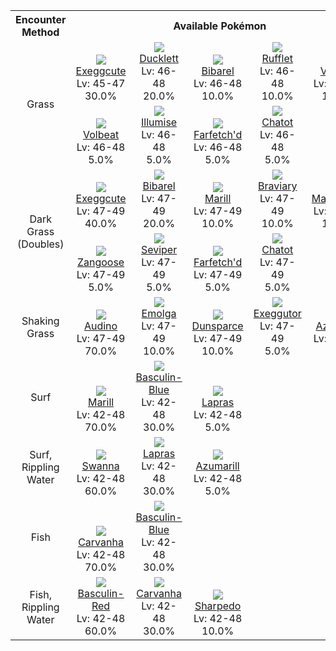<table><tr><th colspan="1">Encounter Method</th><th colspan="5" style = "text-align: center;">Available Pokémon</th></tr>
<tr><td rowspan="2" style="vertical-align: middle; word-wrap: break-word; text-align: center;">Grass</td><td style="text-align: center; vertical-align: bottom;"> <img src="https://smilingzero.github.io/BlazeBlack2ReduxWiki/img/animated/102.gif"> <br> <a href="https://smilingzero.github.io/BlazeBlack2ReduxWiki/pokemons/102">Exeggcute</a> <br> Lv: 45-47 <br> 30.0% </td><td style="text-align: center; vertical-align: bottom;"> <img src="https://smilingzero.github.io/BlazeBlack2ReduxWiki/img/animated/580.gif"> <br> <a href="https://smilingzero.github.io/BlazeBlack2ReduxWiki/pokemons/580">Ducklett</a> <br> Lv: 46-48 <br> 20.0% </td><td style="text-align: center; vertical-align: bottom;"> <img src="https://smilingzero.github.io/BlazeBlack2ReduxWiki/img/animated/400.gif"> <br> <a href="https://smilingzero.github.io/BlazeBlack2ReduxWiki/pokemons/400">Bibarel</a> <br> Lv: 46-48 <br> 10.0% </td><td style="text-align: center; vertical-align: bottom;"> <img src="https://smilingzero.github.io/BlazeBlack2ReduxWiki/img/animated/627.gif"> <br> <a href="https://smilingzero.github.io/BlazeBlack2ReduxWiki/pokemons/627">Rufflet</a> <br> Lv: 46-48 <br> 10.0% </td><td style="text-align: center; vertical-align: bottom;"> <img src="https://smilingzero.github.io/BlazeBlack2ReduxWiki/img/animated/629.gif"> <br> <a href="https://smilingzero.github.io/BlazeBlack2ReduxWiki/pokemons/629">Vullaby</a> <br> Lv: 46-48 <br> 10.0% </td></tr>
<tr><td style="text-align: center; vertical-align: bottom;"> <img src="https://smilingzero.github.io/BlazeBlack2ReduxWiki/img/animated/313.gif"> <br> <a href="https://smilingzero.github.io/BlazeBlack2ReduxWiki/pokemons/313">Volbeat</a> <br> Lv: 46-48 <br> 5.0% </td><td style="text-align: center; vertical-align: bottom;"> <img src="https://smilingzero.github.io/BlazeBlack2ReduxWiki/img/animated/314.gif"> <br> <a href="https://smilingzero.github.io/BlazeBlack2ReduxWiki/pokemons/314">Illumise</a> <br> Lv: 46-48 <br> 5.0% </td><td style="text-align: center; vertical-align: bottom;"> <img src="https://smilingzero.github.io/BlazeBlack2ReduxWiki/img/animated/83.gif"> <br> <a href="https://smilingzero.github.io/BlazeBlack2ReduxWiki/pokemons/083">Farfetch'd</a> <br> Lv: 46-48 <br> 5.0% </td><td style="text-align: center; vertical-align: bottom;"> <img src="https://smilingzero.github.io/BlazeBlack2ReduxWiki/img/animated/441.gif"> <br> <a href="https://smilingzero.github.io/BlazeBlack2ReduxWiki/pokemons/441">Chatot</a> <br> Lv: 46-48 <br> 5.0% </td><td></td></tr>
<tr><td rowspan="2" style="vertical-align: middle; word-wrap: break-word; text-align: center;">Dark Grass (Doubles)</td><td style="text-align: center; vertical-align: bottom;"> <img src="https://smilingzero.github.io/BlazeBlack2ReduxWiki/img/animated/102.gif"> <br> <a href="https://smilingzero.github.io/BlazeBlack2ReduxWiki/pokemons/102">Exeggcute</a> <br> Lv: 47-49 <br> 40.0% </td><td style="text-align: center; vertical-align: bottom;"> <img src="https://smilingzero.github.io/BlazeBlack2ReduxWiki/img/animated/400.gif"> <br> <a href="https://smilingzero.github.io/BlazeBlack2ReduxWiki/pokemons/400">Bibarel</a> <br> Lv: 47-49 <br> 20.0% </td><td style="text-align: center; vertical-align: bottom;"> <img src="https://smilingzero.github.io/BlazeBlack2ReduxWiki/img/animated/183.gif"> <br> <a href="https://smilingzero.github.io/BlazeBlack2ReduxWiki/pokemons/183">Marill</a> <br> Lv: 47-49 <br> 10.0% </td><td style="text-align: center; vertical-align: bottom;"> <img src="https://smilingzero.github.io/BlazeBlack2ReduxWiki/img/animated/628.gif"> <br> <a href="https://smilingzero.github.io/BlazeBlack2ReduxWiki/pokemons/628">Braviary</a> <br> Lv: 47-49 <br> 10.0% </td><td style="text-align: center; vertical-align: bottom;"> <img src="https://smilingzero.github.io/BlazeBlack2ReduxWiki/img/animated/630.gif"> <br> <a href="https://smilingzero.github.io/BlazeBlack2ReduxWiki/pokemons/630">Mandibuzz</a> <br> Lv: 47-49 <br> 10.0% </td></tr>
<tr><td style="text-align: center; vertical-align: bottom;"> <img src="https://smilingzero.github.io/BlazeBlack2ReduxWiki/img/animated/335.gif"> <br> <a href="https://smilingzero.github.io/BlazeBlack2ReduxWiki/pokemons/335">Zangoose</a> <br> Lv: 47-49 <br> 5.0% </td><td style="text-align: center; vertical-align: bottom;"> <img src="https://smilingzero.github.io/BlazeBlack2ReduxWiki/img/animated/336.gif"> <br> <a href="https://smilingzero.github.io/BlazeBlack2ReduxWiki/pokemons/336">Seviper</a> <br> Lv: 47-49 <br> 5.0% </td><td style="text-align: center; vertical-align: bottom;"> <img src="https://smilingzero.github.io/BlazeBlack2ReduxWiki/img/animated/83.gif"> <br> <a href="https://smilingzero.github.io/BlazeBlack2ReduxWiki/pokemons/083">Farfetch'd</a> <br> Lv: 47-49 <br> 5.0% </td><td style="text-align: center; vertical-align: bottom;"> <img src="https://smilingzero.github.io/BlazeBlack2ReduxWiki/img/animated/441.gif"> <br> <a href="https://smilingzero.github.io/BlazeBlack2ReduxWiki/pokemons/441">Chatot</a> <br> Lv: 47-49 <br> 5.0% </td><td></td></tr>
<tr><td rowspan="1" style="vertical-align: middle; word-wrap: break-word; text-align: center;">Shaking Grass</td><td style="text-align: center; vertical-align: bottom;"> <img src="https://smilingzero.github.io/BlazeBlack2ReduxWiki/img/animated/531.gif"> <br> <a href="https://smilingzero.github.io/BlazeBlack2ReduxWiki/pokemons/531">Audino</a> <br> Lv: 47-49 <br> 70.0% </td><td style="text-align: center; vertical-align: bottom;"> <img src="https://smilingzero.github.io/BlazeBlack2ReduxWiki/img/animated/587.gif"> <br> <a href="https://smilingzero.github.io/BlazeBlack2ReduxWiki/pokemons/587">Emolga</a> <br> Lv: 47-49 <br> 10.0% </td><td style="text-align: center; vertical-align: bottom;"> <img src="https://smilingzero.github.io/BlazeBlack2ReduxWiki/img/animated/206.gif"> <br> <a href="https://smilingzero.github.io/BlazeBlack2ReduxWiki/pokemons/206">Dunsparce</a> <br> Lv: 47-49 <br> 10.0% </td><td style="text-align: center; vertical-align: bottom;"> <img src="https://smilingzero.github.io/BlazeBlack2ReduxWiki/img/animated/103.gif"> <br> <a href="https://smilingzero.github.io/BlazeBlack2ReduxWiki/pokemons/103">Exeggutor</a> <br> Lv: 47-49 <br> 5.0% </td><td style="text-align: center; vertical-align: bottom;"> <img src="https://smilingzero.github.io/BlazeBlack2ReduxWiki/img/animated/184.gif"> <br> <a href="https://smilingzero.github.io/BlazeBlack2ReduxWiki/pokemons/184">Azumarill</a> <br> Lv: 47-49 <br> 5.0% </td></tr>
<tr><td rowspan="1" style="vertical-align: middle; word-wrap: break-word; text-align: center;">Surf</td><td style="text-align: center; vertical-align: bottom;"> <img src="https://smilingzero.github.io/BlazeBlack2ReduxWiki/img/animated/183.gif"> <br> <a href="https://smilingzero.github.io/BlazeBlack2ReduxWiki/pokemons/183">Marill</a> <br> Lv: 42-48 <br> 70.0% </td><td style="text-align: center; vertical-align: bottom;"> <img src="https://smilingzero.github.io/BlazeBlack2ReduxWiki/img/animated/550-blue.gif"> <br> <a href="https://smilingzero.github.io/BlazeBlack2ReduxWiki/pokemons/550">Basculin-Blue</a> <br> Lv: 42-48 <br> 30.0% </td><td style="text-align: center; vertical-align: bottom;"> <img src="https://smilingzero.github.io/BlazeBlack2ReduxWiki/img/animated/131.gif"> <br> <a href="https://smilingzero.github.io/BlazeBlack2ReduxWiki/pokemons/131">Lapras</a> <br> Lv: 42-48 <br> 5.0% </td><td></td><td></td></tr>
<tr><td rowspan="1" style="vertical-align: middle; word-wrap: break-word; text-align: center;">Surf, Rippling Water</td><td style="text-align: center; vertical-align: bottom;"> <img src="https://smilingzero.github.io/BlazeBlack2ReduxWiki/img/animated/581.gif"> <br> <a href="https://smilingzero.github.io/BlazeBlack2ReduxWiki/pokemons/581">Swanna</a> <br> Lv: 42-48 <br> 60.0% </td><td style="text-align: center; vertical-align: bottom;"> <img src="https://smilingzero.github.io/BlazeBlack2ReduxWiki/img/animated/131.gif"> <br> <a href="https://smilingzero.github.io/BlazeBlack2ReduxWiki/pokemons/131">Lapras</a> <br> Lv: 42-48 <br> 30.0% </td><td style="text-align: center; vertical-align: bottom;"> <img src="https://smilingzero.github.io/BlazeBlack2ReduxWiki/img/animated/184.gif"> <br> <a href="https://smilingzero.github.io/BlazeBlack2ReduxWiki/pokemons/184">Azumarill</a> <br> Lv: 42-48 <br> 5.0% </td><td></td><td></td></tr>
<tr><td rowspan="1" style="vertical-align: middle; word-wrap: break-word; text-align: center;">Fish</td><td style="text-align: center; vertical-align: bottom;"> <img src="https://smilingzero.github.io/BlazeBlack2ReduxWiki/img/animated/318.gif"> <br> <a href="https://smilingzero.github.io/BlazeBlack2ReduxWiki/pokemons/318">Carvanha</a> <br> Lv: 42-48 <br> 70.0% </td><td style="text-align: center; vertical-align: bottom;"> <img src="https://smilingzero.github.io/BlazeBlack2ReduxWiki/img/animated/550-blue.gif"> <br> <a href="https://smilingzero.github.io/BlazeBlack2ReduxWiki/pokemons/550">Basculin-Blue</a> <br> Lv: 42-48 <br> 30.0% </td><td></td><td></td><td></td></tr>
<tr><td rowspan="1" style="vertical-align: middle; word-wrap: break-word; text-align: center;">Fish, Rippling Water</td><td style="text-align: center; vertical-align: bottom;"> <img src="https://smilingzero.github.io/BlazeBlack2ReduxWiki/img/animated/550-red.gif"> <br> <a href="https://smilingzero.github.io/BlazeBlack2ReduxWiki/pokemons/550">Basculin-Red</a> <br> Lv: 42-48 <br> 60.0% </td><td style="text-align: center; vertical-align: bottom;"> <img src="https://smilingzero.github.io/BlazeBlack2ReduxWiki/img/animated/318.gif"> <br> <a href="https://smilingzero.github.io/BlazeBlack2ReduxWiki/pokemons/318">Carvanha</a> <br> Lv: 42-48 <br> 30.0% </td><td style="text-align: center; vertical-align: bottom;"> <img src="https://smilingzero.github.io/BlazeBlack2ReduxWiki/img/animated/319.gif"> <br> <a href="https://smilingzero.github.io/BlazeBlack2ReduxWiki/pokemons/319">Sharpedo</a> <br> Lv: 42-48 <br> 10.0% </td><td></td><td></td></tr></table>